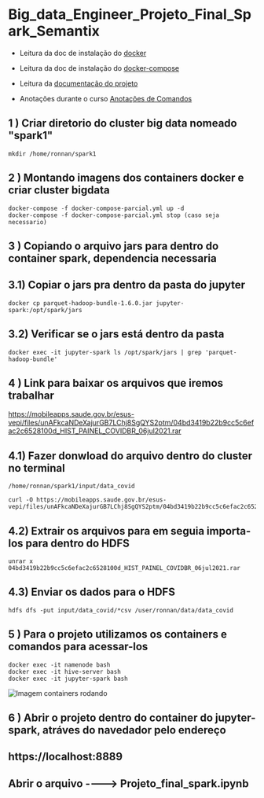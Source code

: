 # Big_data_Engineer_Projeto_Final_Spark_Semantix

* Leitura da doc de instalação do [docker](https://docs.docker.com/engine/install/ubuntu/)

* Leitura da doc de instalação do [docker-compose](https://docs.docker.com/compose/install/)

* Leitura da [documentação do projeto](https://github.com/ronnanlimao/Big_data_Engineer_Projeto_Final_Spark_Semantix/blob/main/documentacao_projeto/projeto_final_spark.pdf)

* Anotações durante o curso [Anotações de Comandos](https://github.com/ronnanlimao/Big_data_Engineer_Projeto_Final_Spark_Semantix/blob/main/anotacoes_comandos/Comandos_BIGDATA_anotacoes.txt)

## 1 ) Criar diretorio do cluster big data nomeado "spark1"

```
mkdir /home/ronnan/spark1
```

## 2 ) Montando imagens dos containers docker e criar cluster bigdata
``` 
docker-compose -f docker-compose-parcial.yml up -d
docker-compose -f docker-compose-parcial.yml stop (caso seja necessario)
```

## 3 ) Copiando o arquivo jars para dentro do container spark, dependencia necessaria

## 3.1) Copiar o jars pra dentro da pasta do jupyter

```
docker cp parquet-hadoop-bundle-1.6.0.jar jupyter-spark:/opt/spark/jars
```

## 3.2) Verificar se o jars está dentro da pasta

```
docker exec -it jupyter-spark ls /opt/spark/jars | grep 'parquet-hadoop-bundle'
```

## 4 ) Link para baixar os arquivos que iremos trabalhar

https://mobileapps.saude.gov.br/esus-vepi/files/unAFkcaNDeXajurGB7LChj8SgQYS2ptm/04bd3419b22b9cc5c6efac2c6528100d_HIST_PAINEL_COVIDBR_06jul2021.rar

## 4.1) Fazer donwload do arquivo dentro do cluster no terminal

```
/home/ronnan/spark1/input/data_covid
```
```
curl -O https://mobileapps.saude.gov.br/esus-vepi/files/unAFkcaNDeXajurGB7LChj8SgQYS2ptm/04bd3419b22b9cc5c6efac2c6528100d_HIST_PAINEL_COVIDBR_06jul2021.rar
```

## 4.2) Extrair os arquivos para em seguia importa-los para dentro do HDFS

```
unrar x 04bd3419b22b9cc5c6efac2c6528100d_HIST_PAINEL_COVIDBR_06jul2021.rar
```

## 4.3) Enviar os dados para o HDFS

``` 
hdfs dfs -put input/data_covid/*csv /user/ronnan/data/data_covid
```

## 5 ) Para o projeto utilizamos os containers e comandos para acessar-los
```
docker exec -it namenode bash
docker exec -it hive-server bash
docker exec -it jupyter-spark bash
```
![Imagem containers rodando](https://github.com/ronnanlimao/Big_data_Engineer_Projeto_Final_Spark_Semantix/blob/main/containers_rodando.png)

## 6 ) Abrir o projeto dentro do container do jupyter-spark, atráves do navedador pelo endereço

## https://localhost:8889

## Abrir o arquivo ----> Projeto_final_spark.ipynb
